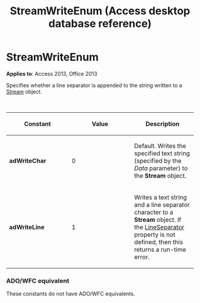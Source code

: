 ﻿---
title: StreamWriteEnum (Access desktop database reference)
TOCTitle: StreamWriteEnum
ms:assetid: b4356999-d7a8-abfa-f6a8-6c2dd04b9257
ms:mtpsurl: https://msdn.microsoft.com/library/JJ249861(v=office.15)
ms:contentKeyID: 48547216
ms.date: 10/18/2018
mtps_version: v=office.15
---

# StreamWriteEnum

**Applies to**: Access 2013, Office 2013

Specifies whether a line separator is appended to the string written to a [Stream](stream-object-ado.md) object.

<br/>

<table>
<colgroup>
<col style="width: 33%" />
<col style="width: 33%" />
<col style="width: 33%" />
</colgroup>
<thead>
<tr class="header">
<th><p>Constant</p></th>
<th><p>Value</p></th>
<th><p>Description</p></th>
</tr>
</thead>
<tbody>
<tr class="odd">
<td><p><strong>adWriteChar</strong></p></td>
<td><p>0</p></td>
<td><p>Default. Writes the specified text string (specified by the <em>Data</em> parameter) to the <strong>Stream</strong> object.</p></td>
</tr>
<tr class="even">
<td><p><strong>adWriteLine</strong></p></td>
<td><p>1</p></td>
<td><p>Writes a text string and a line separator character to a <strong>Stream</strong> object. If the <a href="lineseparator-property-ado.md">LineSeparator</a> property is not defined, then this returns a run-time error.</p></td>
</tr>
</tbody>
</table>


### ADO/WFC equivalent

These constants do not have ADO/WFC equivalents.

